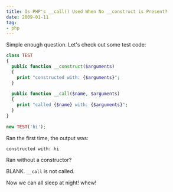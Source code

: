 ```yaml
---
title: Is PHP's __call() Used When No __construct is Present?
date: 2009-01-11
tag:
- php
---
```

Simple enough question.  Let's check out some test code:

<!--more-->

```php
class TEST
{
  public function __construct($arguments)
  {
    print "constructed with: {$arguments}";
  }
 
  public function __call($name, $arguments)
  {
    print "called {$name} with: {$arguments}";
  }
}
 
new TEST('hi');
```

Ran the first time, the output was:

```txt
constructed with: hi
```

Ran without a constructor?

BLANK. `__call` is not called.

Now we can all sleep at night! whew!
